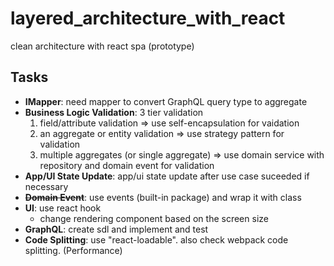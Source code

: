 # layered_architecture_with_react

clean architecture with react spa (prototype)

## Tasks
  - **IMapper**: need mapper to convert GraphQL query type to aggregate
  - **Business Logic Validation**: 3 tier validation
      1. field/attribute validation => use self-encapsulation for vaidation
      2. an aggregate or entity validation => use strategy pattern for validation
      3. multiple aggregates (or single aggregate) => use domain service with repository and domain event for validation
  - **App/UI State Update**: app/ui state update after use case suceeded if necessary
  - ~~**Domain Event**~~: use events (built-in package) and wrap it with class
  - **UI**: use react hook
      - change rendering component based on the screen size
  - **GraphQL**: create sdl and implement and test
  - **Code Splitting**: use "react-loadable". also check webpack code splitting. (Performance)
